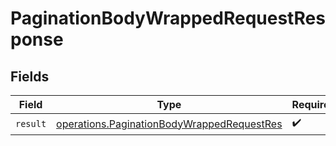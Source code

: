 # PaginationBodyWrappedRequestResponse


## Fields

| Field                                                                                                    | Type                                                                                                     | Required                                                                                                 | Description                                                                                              |
| -------------------------------------------------------------------------------------------------------- | -------------------------------------------------------------------------------------------------------- | -------------------------------------------------------------------------------------------------------- | -------------------------------------------------------------------------------------------------------- |
| `result`                                                                                                 | [operations.PaginationBodyWrappedRequestRes](../../models/operations/paginationbodywrappedrequestres.md) | :heavy_check_mark:                                                                                       | N/A                                                                                                      |